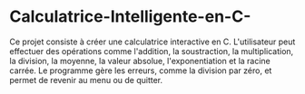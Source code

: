 # Calculatrice-Intelligente-en-C-
Ce projet consiste à créer une calculatrice interactive en C. L'utilisateur peut effectuer des opérations comme l'addition, la soustraction, la multiplication, la division, la moyenne, la valeur absolue, l'exponentiation et la racine carrée. Le programme gère les erreurs, comme la division par zéro, et permet de revenir au menu ou de quitter.
